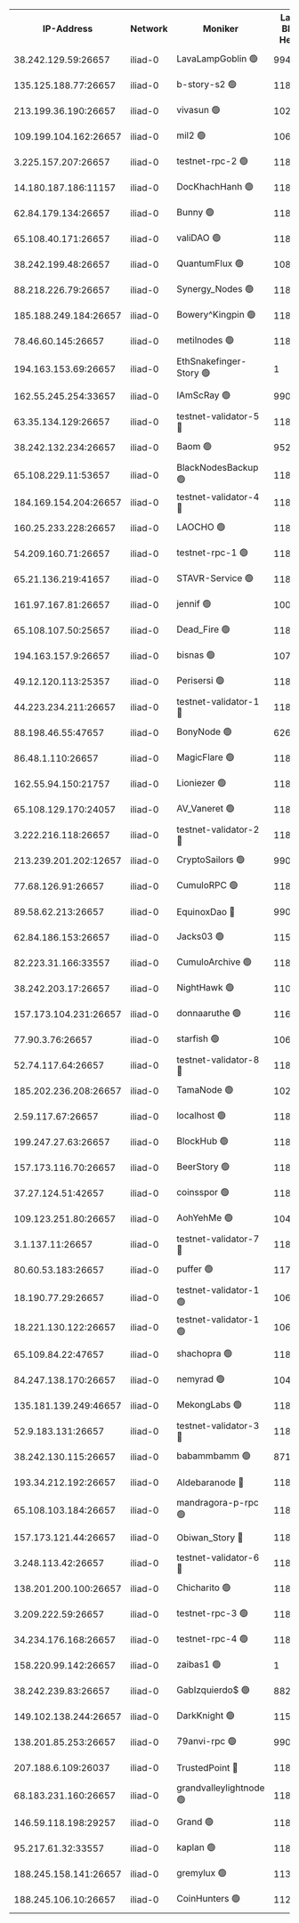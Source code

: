 


<table><tr><th>IP-Address</th><th>Network</th><th>Moniker</th><th>Latest Block Height</th><th>Earliest Block Height</th><th>Catching Up</th><th>Tx Index</th><th>Voting Power</th><th>Scan Time</th></tr><tr><td>38.242.129.59:26657</td><td>iliad-0</td><td>LavaLampGoblin 🟢</td><td>994003</td><td>1</td><td>False</td><td>off</td><td>0</td><td>2024-10-06T08:38:36.867409829UTC</td></tr><tr><td>135.125.188.77:26657</td><td>iliad-0</td><td>b-story-s2 🟢</td><td>1188172</td><td>1</td><td>False</td><td>off</td><td>0</td><td>2024-10-06T08:38:37.636330267UTC</td></tr><tr><td>213.199.36.190:26657</td><td>iliad-0</td><td>vivasun 🟢</td><td>1024312</td><td>1</td><td>False</td><td>off</td><td>0</td><td>2024-10-06T08:38:37.932150250UTC</td></tr><tr><td>109.199.104.162:26657</td><td>iliad-0</td><td>mil2 🟢</td><td>1067552</td><td>1</td><td>False</td><td>off</td><td>0</td><td>2024-10-06T08:38:39.768004023UTC</td></tr><tr><td>3.225.157.207:26657</td><td>iliad-0</td><td>testnet-rpc-2 🟢</td><td>1188174</td><td>1</td><td>False</td><td>off</td><td>0</td><td>2024-10-06T08:38:42.592321473UTC</td></tr><tr><td>14.180.187.186:11157</td><td>iliad-0</td><td>DocKhachHanh 🟢</td><td>1188175</td><td>1</td><td>False</td><td>on</td><td>0</td><td>2024-10-06T08:38:45.482713165UTC</td></tr><tr><td>62.84.179.134:26657</td><td>iliad-0</td><td>Bunny 🟢</td><td>1188175</td><td>1</td><td>False</td><td>off</td><td>0</td><td>2024-10-06T08:38:46.326884849UTC</td></tr><tr><td>65.108.40.171:26657</td><td>iliad-0</td><td>valiDAO 🟢</td><td>1188176</td><td>1</td><td>False</td><td>off</td><td>0</td><td>2024-10-06T08:38:47.861002972UTC</td></tr><tr><td>38.242.199.48:26657</td><td>iliad-0</td><td>QuantumFlux 🟢</td><td>1081535</td><td>1</td><td>False</td><td>off</td><td>0</td><td>2024-10-06T08:38:50.463875157UTC</td></tr><tr><td>88.218.226.79:26657</td><td>iliad-0</td><td>Synergy_Nodes 🟢</td><td>1188178</td><td>1</td><td>False</td><td>off</td><td>0</td><td>2024-10-06T08:38:53.942907194UTC</td></tr><tr><td>185.188.249.184:26657</td><td>iliad-0</td><td>Bowery^Kingpin 🟢</td><td>1188179</td><td>1</td><td>False</td><td>off</td><td>0</td><td>2024-10-06T08:38:56.250660835UTC</td></tr><tr><td>78.46.60.145:26657</td><td>iliad-0</td><td>metilnodes 🟢</td><td>1188179</td><td>1</td><td>False</td><td>on</td><td>0</td><td>2024-10-06T08:38:56.551264469UTC</td></tr><tr><td>194.163.153.69:26657</td><td>iliad-0</td><td>EthSnakefinger-Story 🟢</td><td>1</td><td>1</td><td>False</td><td>off</td><td>0</td><td>2024-10-06T08:38:58.671178864UTC</td></tr><tr><td>162.55.245.254:33657</td><td>iliad-0</td><td>IAmScRay 🟢</td><td>990456</td><td>1</td><td>False</td><td>on</td><td>0</td><td>2024-10-06T08:38:58.988045799UTC</td></tr><tr><td>63.35.134.129:26657</td><td>iliad-0</td><td>testnet-validator-5 🔴</td><td>1188180</td><td>1</td><td>False</td><td>off</td><td>10001376826</td><td>2024-10-06T08:38:59.376364244UTC</td></tr><tr><td>38.242.132.234:26657</td><td>iliad-0</td><td>Baom 🟢</td><td>952006</td><td>1</td><td>False</td><td>off</td><td>0</td><td>2024-10-06T08:38:59.817274963UTC</td></tr><tr><td>65.108.229.11:53657</td><td>iliad-0</td><td>BlackNodesBackup 🟢</td><td>1188181</td><td>1</td><td>False</td><td>off</td><td>0</td><td>2024-10-06T08:39:01.923445542UTC</td></tr><tr><td>184.169.154.204:26657</td><td>iliad-0</td><td>testnet-validator-4 🔴</td><td>1188183</td><td>1</td><td>False</td><td>off</td><td>10098548283</td><td>2024-10-06T08:39:05.776252065UTC</td></tr><tr><td>160.25.233.228:26657</td><td>iliad-0</td><td>LAOCHO 🟢</td><td>1184521</td><td>1</td><td>False</td><td>on</td><td>0</td><td>2024-10-06T08:39:09.276696658UTC</td></tr><tr><td>54.209.160.71:26657</td><td>iliad-0</td><td>testnet-rpc-1 🟢</td><td>1188185</td><td>1</td><td>False</td><td>off</td><td>0</td><td>2024-10-06T08:39:12.390739793UTC</td></tr><tr><td>65.21.136.219:41657</td><td>iliad-0</td><td>STAVR-Service 🟢</td><td>1188185</td><td>1</td><td>False</td><td>off</td><td>0</td><td>2024-10-06T08:39:12.788523005UTC</td></tr><tr><td>161.97.167.81:26657</td><td>iliad-0</td><td>jennif 🟢</td><td>1002349</td><td>1</td><td>False</td><td>off</td><td>0</td><td>2024-10-06T08:39:13.128480744UTC</td></tr><tr><td>65.108.107.50:25657</td><td>iliad-0</td><td>Dead_Fire 🟢</td><td>1188186</td><td>1</td><td>False</td><td>off</td><td>0</td><td>2024-10-06T08:39:13.492751858UTC</td></tr><tr><td>194.163.157.9:26657</td><td>iliad-0</td><td>bisnas 🟢</td><td>1076935</td><td>1</td><td>False</td><td>off</td><td>0</td><td>2024-10-06T08:39:15.945277531UTC</td></tr><tr><td>49.12.120.113:25357</td><td>iliad-0</td><td>Perisersi 🟢</td><td>1188187</td><td>1</td><td>False</td><td>off</td><td>0</td><td>2024-10-06T08:39:16.267676991UTC</td></tr><tr><td>44.223.234.211:26657</td><td>iliad-0</td><td>testnet-validator-1 🔴</td><td>1188187</td><td>1</td><td>False</td><td>off</td><td>10067178344</td><td>2024-10-06T08:39:16.986526756UTC</td></tr><tr><td>88.198.46.55:47657</td><td>iliad-0</td><td>BonyNode 🟢</td><td>626575</td><td>1</td><td>False</td><td>off</td><td>0</td><td>2024-10-06T08:39:22.740123128UTC</td></tr><tr><td>86.48.1.110:26657</td><td>iliad-0</td><td>MagicFlare 🟢</td><td>1183074</td><td>1</td><td>False</td><td>off</td><td>0</td><td>2024-10-06T08:39:23.135206290UTC</td></tr><tr><td>162.55.94.150:21757</td><td>iliad-0</td><td>Lioniezer 🟢</td><td>1188189</td><td>1</td><td>False</td><td>off</td><td>0</td><td>2024-10-06T08:39:23.774044246UTC</td></tr><tr><td>65.108.129.170:24057</td><td>iliad-0</td><td>AV_Vaneret 🟢</td><td>1188190</td><td>1</td><td>False</td><td>off</td><td>0</td><td>2024-10-06T08:39:25.086104265UTC</td></tr><tr><td>3.222.216.118:26657</td><td>iliad-0</td><td>testnet-validator-2 🔴</td><td>1188190</td><td>1</td><td>False</td><td>off</td><td>10005443491</td><td>2024-10-06T08:39:26.854599904UTC</td></tr><tr><td>213.239.201.202:12657</td><td>iliad-0</td><td>CryptoSailors 🟢</td><td>990456</td><td>1</td><td>False</td><td>on</td><td>0</td><td>2024-10-06T08:39:32.305828470UTC</td></tr><tr><td>77.68.126.91:26657</td><td>iliad-0</td><td>CumuloRPC 🟢</td><td>1188193</td><td>1</td><td>False</td><td>on</td><td>0</td><td>2024-10-06T08:39:32.631259457UTC</td></tr><tr><td>89.58.62.213:26657</td><td>iliad-0</td><td>EquinoxDao 🔴</td><td>990456</td><td>1</td><td>False</td><td>off</td><td>602235920</td><td>2024-10-06T08:39:34.383246058UTC</td></tr><tr><td>62.84.186.153:26657</td><td>iliad-0</td><td>Jacks03 🟢</td><td>1157221</td><td>1</td><td>False</td><td>off</td><td>0</td><td>2024-10-06T08:39:34.713282308UTC</td></tr><tr><td>82.223.31.166:33557</td><td>iliad-0</td><td>CumuloArchive 🟢</td><td>1188195</td><td>1</td><td>False</td><td>on</td><td>0</td><td>2024-10-06T08:39:37.801567278UTC</td></tr><tr><td>38.242.203.17:26657</td><td>iliad-0</td><td>NightHawk 🟢</td><td>1106092</td><td>1</td><td>False</td><td>off</td><td>0</td><td>2024-10-06T08:39:38.976329911UTC</td></tr><tr><td>157.173.104.231:26657</td><td>iliad-0</td><td>donnaaruthe 🟢</td><td>1160629</td><td>1</td><td>False</td><td>off</td><td>0</td><td>2024-10-06T08:39:39.996652259UTC</td></tr><tr><td>77.90.3.76:26657</td><td>iliad-0</td><td>starfish 🟢</td><td>1069005</td><td>1</td><td>False</td><td>off</td><td>0</td><td>2024-10-06T08:39:40.300141999UTC</td></tr><tr><td>52.74.117.64:26657</td><td>iliad-0</td><td>testnet-validator-8 🔴</td><td>1188196</td><td>1</td><td>False</td><td>off</td><td>10000246490</td><td>2024-10-06T08:39:42.373690599UTC</td></tr><tr><td>185.202.236.208:26657</td><td>iliad-0</td><td>TamaNode 🟢</td><td>1021673</td><td>1</td><td>False</td><td>off</td><td>0</td><td>2024-10-06T08:39:42.742557221UTC</td></tr><tr><td>2.59.117.67:26657</td><td>iliad-0</td><td>localhost 🟢</td><td>1188196</td><td>1</td><td>False</td><td>off</td><td>0</td><td>2024-10-06T08:39:43.282757461UTC</td></tr><tr><td>199.247.27.63:26657</td><td>iliad-0</td><td>BlockHub 🟢</td><td>1188197</td><td>1</td><td>False</td><td>off</td><td>0</td><td>2024-10-06T08:39:44.390257017UTC</td></tr><tr><td>157.173.116.70:26657</td><td>iliad-0</td><td>BeerStory 🟢</td><td>1188198</td><td>1</td><td>False</td><td>off</td><td>0</td><td>2024-10-06T08:39:46.834642096UTC</td></tr><tr><td>37.27.124.51:42657</td><td>iliad-0</td><td>coinsspor 🟢</td><td>1188198</td><td>1</td><td>False</td><td>on</td><td>0</td><td>2024-10-06T08:39:48.665084489UTC</td></tr><tr><td>109.123.251.80:26657</td><td>iliad-0</td><td>AohYehMe 🟢</td><td>1043359</td><td>1</td><td>False</td><td>off</td><td>0</td><td>2024-10-06T08:39:49.437488991UTC</td></tr><tr><td>3.1.137.11:26657</td><td>iliad-0</td><td>testnet-validator-7 🔴</td><td>1188199</td><td>1</td><td>False</td><td>off</td><td>10032006302</td><td>2024-10-06T08:39:50.729723912UTC</td></tr><tr><td>80.60.53.183:26657</td><td>iliad-0</td><td>puffer 🟢</td><td>1170611</td><td>1</td><td>False</td><td>off</td><td>0</td><td>2024-10-06T08:39:56.742616378UTC</td></tr><tr><td>18.190.77.29:26657</td><td>iliad-0</td><td>testnet-validator-1 🟢</td><td>1069005</td><td>1</td><td>False</td><td>off</td><td>0</td><td>2024-10-06T08:39:57.582137455UTC</td></tr><tr><td>18.221.130.122:26657</td><td>iliad-0</td><td>testnet-validator-1 🟢</td><td>1069005</td><td>1</td><td>False</td><td>off</td><td>0</td><td>2024-10-06T08:39:58.379443436UTC</td></tr><tr><td>65.109.84.22:47657</td><td>iliad-0</td><td>shachopra 🟢</td><td>1188202</td><td>1</td><td>False</td><td>on</td><td>0</td><td>2024-10-06T08:39:59.692359495UTC</td></tr><tr><td>84.247.138.170:26657</td><td>iliad-0</td><td>nemyrad 🟢</td><td>1040862</td><td>1</td><td>False</td><td>off</td><td>0</td><td>2024-10-06T08:40:00.285111986UTC</td></tr><tr><td>135.181.139.249:46657</td><td>iliad-0</td><td>MekongLabs 🟢</td><td>1188203</td><td>1</td><td>False</td><td>on</td><td>0</td><td>2024-10-06T08:40:00.660203472UTC</td></tr><tr><td>52.9.183.131:26657</td><td>iliad-0</td><td>testnet-validator-3 🔴</td><td>1188204</td><td>1</td><td>False</td><td>off</td><td>10004884619</td><td>2024-10-06T08:40:04.145643563UTC</td></tr><tr><td>38.242.130.115:26657</td><td>iliad-0</td><td>babammbamm 🟢</td><td>871860</td><td>1</td><td>False</td><td>off</td><td>0</td><td>2024-10-06T08:40:05.229423256UTC</td></tr><tr><td>193.34.212.192:26657</td><td>iliad-0</td><td>Aldebaranode 🔴</td><td>1188205</td><td>1</td><td>False</td><td>on</td><td>27525000</td><td>2024-10-06T08:40:06.120047678UTC</td></tr><tr><td>65.108.103.184:26657</td><td>iliad-0</td><td>mandragora-p-rpc 🟢</td><td>1188206</td><td>1</td><td>False</td><td>on</td><td>0</td><td>2024-10-06T08:40:09.142519400UTC</td></tr><tr><td>157.173.121.44:26657</td><td>iliad-0</td><td>Obiwan_Story 🔴</td><td>1188206</td><td>1</td><td>False</td><td>on</td><td>28875000</td><td>2024-10-06T08:40:09.576207599UTC</td></tr><tr><td>3.248.113.42:26657</td><td>iliad-0</td><td>testnet-validator-6 🔴</td><td>1188206</td><td>1</td><td>False</td><td>off</td><td>10005270925</td><td>2024-10-06T08:40:10.077284412UTC</td></tr><tr><td>138.201.200.100:26657</td><td>iliad-0</td><td>Chicharito 🟢</td><td>1188207</td><td>1</td><td>False</td><td>on</td><td>0</td><td>2024-10-06T08:40:12.872451923UTC</td></tr><tr><td>3.209.222.59:26657</td><td>iliad-0</td><td>testnet-rpc-3 🟢</td><td>1188212</td><td>1</td><td>False</td><td>off</td><td>0</td><td>2024-10-06T08:40:25.120506126UTC</td></tr><tr><td>34.234.176.168:26657</td><td>iliad-0</td><td>testnet-rpc-4 🟢</td><td>1188212</td><td>1</td><td>False</td><td>off</td><td>0</td><td>2024-10-06T08:40:26.954738109UTC</td></tr><tr><td>158.220.99.142:26657</td><td>iliad-0</td><td>zaibas1 🟢</td><td>1</td><td>1</td><td>False</td><td>off</td><td>0</td><td>2024-10-06T08:40:27.365645930UTC</td></tr><tr><td>38.242.239.83:26657</td><td>iliad-0</td><td>GabIzquierdo$ 🟢</td><td>882468</td><td>1</td><td>False</td><td>off</td><td>0</td><td>2024-10-06T08:40:27.830949234UTC</td></tr><tr><td>149.102.138.244:26657</td><td>iliad-0</td><td>DarkKnight 🟢</td><td>1156192</td><td>1</td><td>False</td><td>off</td><td>0</td><td>2024-10-06T08:40:31.588287021UTC</td></tr><tr><td>138.201.85.253:26657</td><td>iliad-0</td><td>79anvi-rpc 🟢</td><td>990456</td><td>1</td><td>False</td><td>on</td><td>0</td><td>2024-10-06T08:40:33.089523433UTC</td></tr><tr><td>207.188.6.109:26037</td><td>iliad-0</td><td>TrustedPoint 🔴</td><td>1188215</td><td>1</td><td>False</td><td>off</td><td>34222000</td><td>2024-10-06T08:40:33.869159364UTC</td></tr><tr><td>68.183.231.160:26657</td><td>iliad-0</td><td>grandvalleylightnode 🟢</td><td>1188179</td><td>1088178</td><td>False</td><td>off</td><td>0</td><td>2024-10-06T08:38:55.464091192UTC</td></tr><tr><td>146.59.118.198:29257</td><td>iliad-0</td><td>Grand 🟢</td><td>1188189</td><td>1088189</td><td>False</td><td>on</td><td>0</td><td>2024-10-06T08:39:21.705467232UTC</td></tr><tr><td>95.217.61.32:33557</td><td>iliad-0</td><td>kaplan 🟢</td><td>1188172</td><td>1094001</td><td>False</td><td>on</td><td>0</td><td>2024-10-06T08:38:37.238383934UTC</td></tr><tr><td>188.245.158.141:26657</td><td>iliad-0</td><td>gremylux 🟢</td><td>1134091</td><td>1110001</td><td>False</td><td>off</td><td>0</td><td>2024-10-06T08:40:20.801592855UTC</td></tr><tr><td>188.245.106.10:26657</td><td>iliad-0</td><td>CoinHunters 🟢</td><td>1127447</td><td>1127001</td><td>False</td><td>on</td><td>0</td><td>2024-10-06T08:39:47.915882139UTC</td></tr></table>
